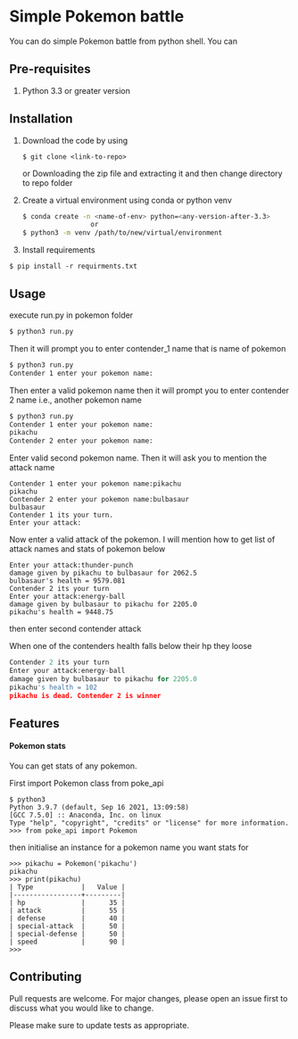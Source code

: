 

# Simple Pokemon battle

You can do simple Pokemon battle from python shell. You can 

## Pre-requisites

1. Python 3.3 or greater version



## Installation

1. Download the code by using

   ```
   $ git clone <link-to-repo>
   ```

   or Downloading the zip file and extracting it and then change directory to repo folder

   

2. Create a virtual environment using conda or python venv

   ```bash
   $ conda create -n <name-of-env> python=<any-version-after-3.3>
   					or
   $ python3 -m venv /path/to/new/virtual/environment
   ```

3. Install requirements

```
$ pip install -r requirments.txt
```

## Usage

execute run.py in pokemon folder

```bash
$ python3 run.py
```

Then it will prompt you to enter contender_1 name that is name of pokemon

```bash
$ python3 run.py
Contender 1 enter your pokemon name:

```

Then enter a valid pokemon name then it will prompt you to enter contender 2 name i.e., another pokemon name

```bash
$ python3 run.py
Contender 1 enter your pokemon name:
pikachu
Contender 2 enter your pokemon name:
```

Enter valid second pokemon name. Then it will ask you to mention the attack name

```
Contender 1 enter your pokemon name:pikachu
pikachu
Contender 2 enter your pokemon name:bulbasaur
bulbasaur
Contender 1 its your turn.
Enter your attack:
```

Now enter a valid attack of the pokemon. I will mention how to get list of attack names and stats of pokemon below

```
Enter your attack:thunder-punch
damage given by pikachu to bulbasaur for 2062.5
bulbasaur's health = 9579.081
Contender 2 its your turn
Enter your attack:energy-ball
damage given by bulbasaur to pikachu for 2205.0
pikachu's health = 9448.75

```

then enter second contender attack

When one of the contenders health falls below their hp they loose

```python
Contender 2 its your turn
Enter your attack:energy-ball
damage given by bulbasaur to pikachu for 2205.0
pikachu's health = 102
pikachu is dead. Contender 2 is winner
```



## Features

#### Pokemon stats

You can get stats of any pokemon.

First import Pokemon class from poke_api

```
$ python3
Python 3.9.7 (default, Sep 16 2021, 13:09:58) 
[GCC 7.5.0] :: Anaconda, Inc. on linux
Type "help", "copyright", "credits" or "license" for more information.
>>> from poke_api import Pokemon

```

then initialise an instance for a pokemon name you want stats for

```
>>> pikachu = Pokemon('pikachu')
pikachu
>>> print(pikachu)
| Type            |   Value |
|-----------------+---------|
| hp              |      35 |
| attack          |      55 |
| defense         |      40 |
| special-attack  |      50 |
| special-defense |      50 |
| speed           |      90 |
>>> 
```



## Contributing

Pull requests are welcome. For major changes, please open an issue first to discuss what you would like to change.

Please make sure to update tests as appropriate.
